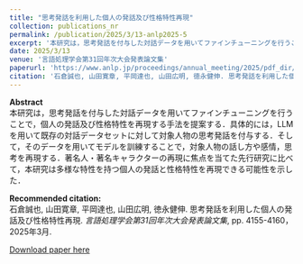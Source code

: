 ```yaml
---
title: "思考発話を利用した個人の発話及び性格特性再現"
collection: publications_nr
permalink: /publication/2025/3/13-anlp2025-5
excerpt: '本研究は，思考発話を付与した対話データを用いてファインチューニングを行うことで，個人の発話及び性格特性を再現する手法を提案する．具体的には，LLM を用いて既存の対話データセットに対して対象人物の思考発話を付与する．そして，そのデータを用いてモデルを訓練することで，対象人物の話し方や感情，思考を再現する．著名人・著名キャラクターの再現に焦点を当てた先行研究に比べて，本研究は多様な特性を持つ個人の発話と性格特性を再現できる可能性を示した．'
date: 2025/3/13
venue: '言語処理学会第31回年次大会発表論文集'
paperurl: 'https://www.anlp.jp/proceedings/annual_meeting/2025/pdf_dir/P10-20.pdf'
citation: '石倉誠也, 山田寛章, 平岡達也, 山田広明, 徳永健伸. 思考発話を利用した個人の発話及び性格特性再現. <i>言語処理学会第31回年次大会発表論文集</i>, pp. 4155-4160，2025年3月.'
---
```

**Abstract**   
本研究は，思考発話を付与した対話データを用いてファインチューニングを行うことで，個人の発話及び性格特性を再現する手法を提案する．具体的には，LLM を用いて既存の対話データセットに対して対象人物の思考発話を付与する．そして，そのデータを用いてモデルを訓練することで，対象人物の話し方や感情，思考を再現する．著名人・著名キャラクターの再現に焦点を当てた先行研究に比べて，本研究は多様な特性を持つ個人の発話と性格特性を再現できる可能性を示した．

**Recommended citation:**   
石倉誠也, 山田寛章, 平岡達也, 山田広明, 徳永健伸. 思考発話を利用した個人の発話及び性格特性再現. <i>言語処理学会第31回年次大会発表論文集</i>, pp. 4155-4160，2025年3月.

<a href='https://www.anlp.jp/proceedings/annual_meeting/2025/pdf_dir/P10-20.pdf'>Download paper here</a>
